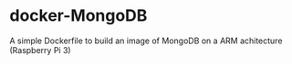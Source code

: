 # docker-MongoDB
A simple Dockerfile to build an image of MongoDB on a ARM achitecture (Raspberry Pi 3)
